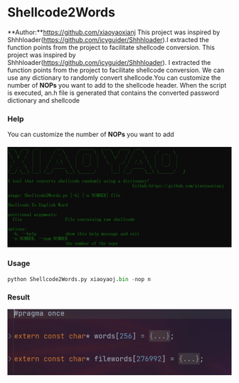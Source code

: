 # Shellcode2Words
**Author:**https://github.com/xiaoyaoxianj
This project was inspired by Shhhloader(https://github.com/icyguider/Shhhloader).I extracted the function points from the project to facilitate shellcode conversion.
This project was inspired by Shhhloader(https://github.com/icyguider/Shhhloader). I extracted the function points from the project to facilitate shellcode conversion.
We can use any dictionary to randomly convert shellcode.You can customize the number of **NOPs** you want to add to the shellcode header.
When the script is executed, an.h file is generated that contains the converted password dictionary and shellcode

### Help

You can customize the number of **NOPs** you want to add

#### ![](./Shellcode2Words/help.png)

### Usage

```python
python Shellcode2Words.py xiaoyaoj.bin -nop n
```
### Result

![](./Shellcode2Words/result.png)

